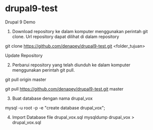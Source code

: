 # drupal9-test

Drupal 9 Demo

1. Download repository ke dalam komputer menggunakan perintah git clone. Url repository dapat dilihat di dalam repository

git clone https://github.com/denapey/drupal9-test.git <folder_tujuan>

Update Repository

2. Perbarui repository yang telah diunduh ke dalam komputer menggunakan perintah git pull.

git pull origin master

git pull https://github.com/denapey/drupal9-test.git master

3. Buat database dengan nama drupal_vox

mysql -u root -p -e "create database drupal_vox";

4. Import Database file drupal_vox.sql
mysqldump drupal_vox > drupal_vox.sql
